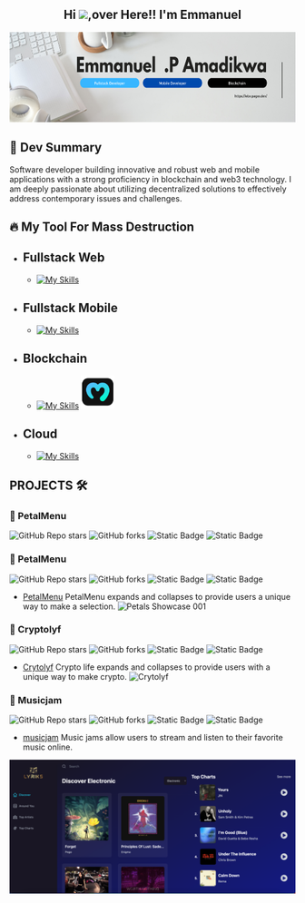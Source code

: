 <h2 align='center'>
    Hi <img src="https://github.com/TheDudeThatCode/TheDudeThatCode/blob/master/Assets/Hi.gif" width="29">,over Here!! I'm Emmanuel
</h2>

<!-- [Memphis](https://memphis.dev) -->

<p align='center'>
    <img src="assets/portfolio.png" width="609" height="159">
</p>

## 🚀 Dev Summary

  Software developer building innovative and robust web and mobile applications with a strong proficiency in blockchain and web3 technology. I am deeply passionate about utilizing decentralized solutions to effectively address contemporary issues and challenges.

## 🔥 My Tool For Mass Destruction

- ## Fullstack Web
  - [![My Skills](https://skillicons.dev/icons?i=react,tailwind,nextjs,graphql,nodejs,mongodb,postgres,python,firebase,stackoverflow,figma&theme=dark)](https://skillicons.dev)

- ## Fullstack Mobile 
  -  [![My Skills](https://skillicons.dev/icons?i=flutter,dart,firebase,appwrite)](https://skillicons.dev)

- ## Blockchain
  -  [![My Skills](https://skillicons.dev/icons?i=solidity,ipfs)](https://skillicons.dev) <img src="https://github.com/lebe24/skill-icons/raw/patch-1/icons/Moralis-Dark.svg" width="59">

- ## Cloud
  -  [![My Skills](https://skillicons.dev/icons?i=aws,gcp)](https://skillicons.dev)
 
## PROJECTS 🛠️


### 🌼 PetalMenu
![GitHub Repo stars](https://img.shields.io/github/stars/bodhichristian/PetalMenu)
![GitHub forks](https://img.shields.io/github/forks/bodhichristian/PetalMenu)
![Static Badge](https://img.shields.io/badge/flutter-blue)
![Static Badge](https://img.shields.io/badge/dart-orange)


### 🌼 PetalMenu
![GitHub Repo stars](https://img.shields.io/github/stars/bodhichristian/PetalMenu)
![GitHub forks](https://img.shields.io/github/forks/bodhichristian/PetalMenu)
![Static Badge](https://img.shields.io/badge/flutter-blue)
![Static Badge](https://img.shields.io/badge/dart-orange)

* [PetalMenu](https://github.com/) PetalMenu expands and collapses to provide users a unique way to make a selection.
![Petals Showcase 001](https://github.com/bodhichristian/bodhichristian/assets/110639779/e238838b-a826-479f-81df-55c8ef35453e)

### 🌼 Cryptolyf
![GitHub Repo stars](https://img.shields.io/github/stars/lebe24/CryptoLyf)
![GitHub forks](https://img.shields.io/github/forks/lebe24/CryptoLyf)
![Static Badge](https://img.shields.io/badge/flutter-blue)
![Static Badge](https://img.shields.io/badge/dart-orange)

* [Crytolyf](https://github.com/lebe24/CryptoLyf) Crypto life expands and collapses to provide users with a unique way to make crypto.
  ![Crytolyf](https://github.com/lebe24/lebe24/assets/31292486/9aea03a1-e1c4-44dd-b736-4c76b07ec9b5)

### 🌼 Musicjam
![GitHub Repo stars](https://img.shields.io/github/stars/lebe24/Musicjam)
![GitHub forks](https://img.shields.io/github/forks/lebe24/Musicjam)
![Static Badge](https://img.shields.io/badge/nextjs-black)
![Static Badge](https://img.shields.io/badge/js-yellow)

* [musicjam](https://github.com/) Music jams allow users to stream and listen to their favorite music online.
  
![MusicJAM](https://github.com/lebe24/Musicjam/blob/main/musicjam.png)



